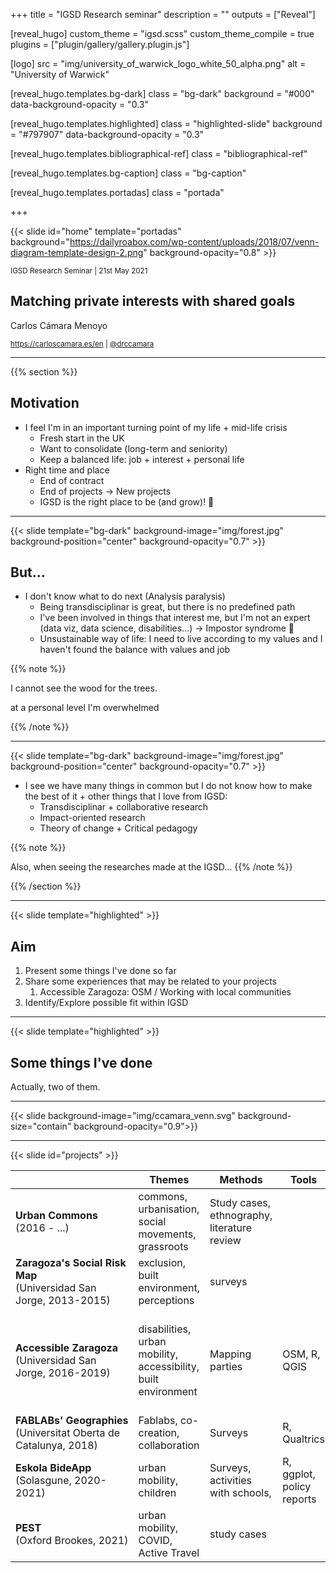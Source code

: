 +++
title = "IGSD Research seminar"
description = ""
outputs = ["Reveal"]


[reveal_hugo]
custom_theme = "igsd.scss"
custom_theme_compile = true
plugins = ["plugin/gallery/gallery.plugin.js"]

[logo]
src = "img/university_of_warwick_logo_white_50_alpha.png"
alt = "University of Warwick"

[reveal_hugo.templates.bg-dark]
class = "bg-dark"
background = "#000"
data-background-opacity = "0.3"

[reveal_hugo.templates.highlighted]
class = "highlighted-slide"
background = "#797907"
data-background-opacity = "0.3"

[reveal_hugo.templates.bibliographical-ref]
class = "bibliographical-ref"

[reveal_hugo.templates.bg-caption]
class = "bg-caption"

[reveal_hugo.templates.portadas]
class = "portada"

+++

{{< slide id="home" template="portadas" background="https://dailyroabox.com/wp-content/uploads/2018/07/venn-diagram-template-design-2.png" background-opacity="0.8" >}}

<div class="borders">

<small>IGSD Research Seminar | 21st May 2021</small>

<h2>Matching private interests with shared goals</h2>



<div class="authors">
<p>Carlos Cámara Menoyo</p>

<small><a href="https://carloscamara.es/en">https://carloscamara.es/en</a> | <a href="https://twitter.com/drccamara">@drccamara</a></small>

</div>

</div>

---

{{% section %}}

## Motivation

* I feel I'm in an important turning point of my life + mid-life crisis
  * Fresh start in the UK
  * Want to consolidate (long-term and seniority)
  * Keep a balanced life: job + interest + personal life
* Right time and place
  * End of contract
  * End of projects -> New projects
  * IGSD is the right place to be (and grow)! 🥰


---

{{< slide template="bg-dark" background-image="img/forest.jpg" background-position="center" background-opacity="0.7" >}}

## But... 

* I don't know what to do next (Analysis paralysis)
  * Being transdisciplinar is great, but there is no predefined path
  * I've been involved in things that interest me, but I'm not an expert (data viz, data science, disabilities...) -> Impostor syndrome 🤥
  * Unsustainable way of life: I need to live according to my values and I haven't found the balance with values and job


{{% note %}}

I cannot see the wood for the trees.

at a personal level I'm overwhelmed

{{% /note %}}

---


{{< slide template="bg-dark" background-image="img/forest.jpg" background-position="center" background-opacity="0.7" >}}


* I see we have many things in common but I do not know how to make the best of it + other things that I love from IGSD:
  * Transdisciplinar + collaborative research
  * Impact-oriented research
  * Theory of change + Critical pedagogy

{{% note %}}

Also, when seeing the researches made at the IGSD...
{{% /note %}}


{{% /section %}}

---

{{< slide template="highlighted" >}}

## Aim

1. Present some things I've done so far
2. Share some experiences that may be related to your projects
   1. Accessible Zaragoza: OSM / Working with local communities
3. Identify/Explore possible fit within IGSD

---

{{< slide template="highlighted" >}}


## Some things I've done

Actually, two of them.

---


{{< slide  background-image="img/ccamara_venn.svg" background-size="contain" background-opacity="0.9">}}


---

{{< slide id="projects" >}}


|     | Themes | Methods | Tools | Stakeholders |
| --- | --- | --- | --- | --- |
| **Urban Commons**<br/>(2016 - ...) | commons, urbanisation, social movements, grassroots | Study cases, ethnography, literature review |     | Communities |
| **Zaragoza's Social Risk Map**<br/>(Universidad San Jorge, 2013-2015) | exclusion, built environment, perceptions | surveys |     |     |
| **Accessible Zaragoza**<br/>(Universidad San Jorge, 2016-2019) | disabilities, urban mobility, accessibility, built environment | Mapping parties | OSM, R, QGIS | Mapeado Colaborativo, City Council, NGOs, Civic Centres, Neighbourhood Association, Schools |
| **FABLABs' Geographies**<br/>(Universitat Oberta de Catalunya, 2018) | Fablabs, co-creation, collaboration | Surveys | R, Qualtrics | -   |
| **Eskola BideApp**<br/>(Solasgune, 2020-2021) | urban mobility, children | Surveys, activities with schools, | R, ggplot, policy reports | Schools, City councils |
| **PEST**<br/>(Oxford Brookes, 2021) | urban mobility, COVID, Active Travel | study cases |     | Cycling UK, Sustrans |

